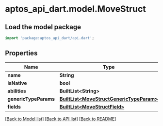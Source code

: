 # aptos_api_dart.model.MoveStruct

## Load the model package
```dart
import 'package:aptos_api_dart/api.dart';
```

## Properties
Name | Type | Description | Notes
------------ | ------------- | ------------- | -------------
**name** | **String** |  | 
**isNative** | **bool** |  | 
**abilities** | **BuiltList&lt;String&gt;** |  | 
**genericTypeParams** | [**BuiltList&lt;MoveStructGenericTypeParam&gt;**](MoveStructGenericTypeParam.md) |  | 
**fields** | [**BuiltList&lt;MoveStructField&gt;**](MoveStructField.md) |  | 

[[Back to Model list]](../README.md#documentation-for-models) [[Back to API list]](../README.md#documentation-for-api-endpoints) [[Back to README]](../README.md)


